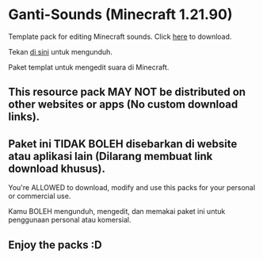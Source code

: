 # Ganti-Sounds (Minecraft 1.21.90)
Template pack for editing Minecraft sounds.
Click [here][1] to download.

Tekan [di sini][1] untuk mengunduh.

Paket templat untuk mengedit suara di Minecraft.
## This resource pack MAY NOT be distributed on other websites or apps (No custom download links).
## Paket ini TIDAK BOLEH disebarkan di website atau aplikasi lain (Dilarang membuat link download khusus).
You're ALLOWED to download, modify and use this packs for your personal or commercial use.

Kamu BOLEH mengunduh, mengedit, dan memakai paket ini untuk penggunaan personal atau komersial.

[1]:https://www.mediafire.com/file/wx598j62lfwpem2/ganti-sounds_v0.1.mcpack/file
## Enjoy the packs :D
